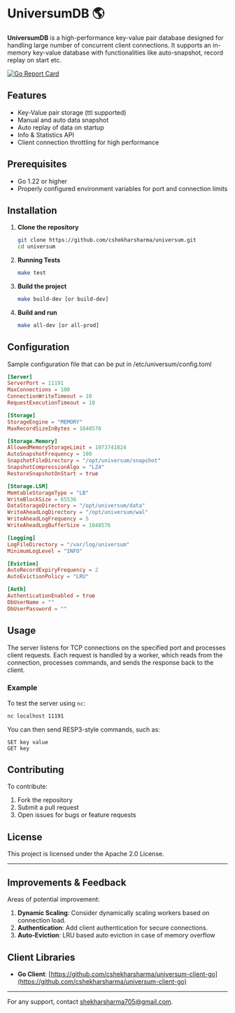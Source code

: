 
# UniversumDB  🌎

**UniversumDB** is a high-performance key-value pair database designed for handling large number of concurrent client connections. It supports an in-memory key-value database with functionalities like auto-snapshot, record replay on start etc.


[![Go Report Card](https://goreportcard.com/badge/github.com/cshekharsharma/universum)](https://goreportcard.com/badge/github.com/cshekharsharma/universum)

## Features

- Key-Value pair storage (ttl supported)
- Manual and auto data snapshot
- Auto replay of data on startup
- Info & Statistics API
- Client connection throttling for high performance

## Prerequisites

- Go 1.22 or higher
- Properly configured environment variables for port and connection limits

## Installation

1. **Clone the repository**
   ```bash
   git clone https://github.com/cshekharsharma/universum.git
   cd universum
   ```

2. **Running Tests**
   ```bash
   make test
   ```

3. **Build the project**
   ```bash
   make build-dev [or build-dev]
   ```

4. **Build and run**
   ```bash
   make all-dev [or all-prod]


## Configuration

Sample configuration file that can be put in /etc/universum/config.toml

```toml
[Server]
ServerPort = 11191
MaxConnections = 100
ConnectionWriteTimeout = 10
RequestExecutionTimeout = 10

[Storage]
StorageEngine = "MEMORY"
MaxRecordSizeInBytes = 1048576

[Storage.Memory]
AllowedMemoryStorageLimit = 1073741824
AutoSnapshotFrequency = 100
SnapshotFileDirectory = "/opt/universum/snapshot"
SnapshotCompressionAlgo = "LZ4"
RestoreSnapshotOnStart = true

[Storage.LSM]
MemtableStorageType = "LB"
WriteBlockSize = 65536
DataStorageDirectory = "/opt/universum/data"
WriteAheadLogDirectory = "/opt/universum/wal"
WriteAheadLogFrequency = 5
WriteAheadLogBufferSize = 1048576

[Logging]
LogFileDirectory = "/var/log/universum"
MinimumLogLevel = "INFO"

[Eviction]
AutoRecordExpiryFrequency = 2
AutoEvictionPolicy = "LRU"

[Auth]
AuthenticationEnabled = true
DbUserName = ""
DbUserPassword = ""

```

## Usage

The server listens for TCP connections on the specified port and processes client requests. Each request is handled by a worker, which reads from the connection, processes commands, and sends the response back to the client.

### Example

To test the server using `nc`:
```bash
nc localhost 11191
```

You can then send RESP3-style commands, such as:
```
SET key value
GET key
```


## Contributing

To contribute:
1. Fork the repository
2. Submit a pull request
3. Open issues for bugs or feature requests

## License

This project is licensed under the Apache 2.0 License.

---

## Improvements & Feedback

Areas of potential improvement:
1. **Dynamic Scaling**: Consider dynamically scaling workers based on connection load.
2. **Authentication**: Add client authentication for secure connections.
3. **Auto-Eviction**: LRU based auto eviction in case of memory overflow


## Client Libraries

- **Go Client**: [https://github.com/cshekharsharma/universum-client-go](https://github.com/cshekharsharma/universum-client-go)

----

For any support, contact [shekharsharma705@gmail.com](mailto:shekharsharma705@gmail.com).
